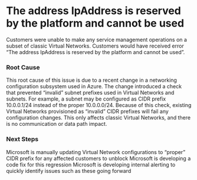 <properties
pageTitle="Classic VM and VNet Management Error The address IpAddress is reserved by the platform and cannot be used"
description="Classic VM and VNet Management Error The address IpAddress is reserved by the platform and cannot be used"
infoBubbleText="Classic VM and VNet Management Error The address IpAddress is reserved by the platform and cannot be used"
service="microsoft.classiccompute, microsoft.classicnetwork"
resource="ClassicVirtualMachine, ClassicVirtualNetwork"
authors="aconkle"
ms.author="aconkle"
displayOrder="10"
articleId="RdfeIpReservedByPlatformCannotUse"
diagnosticScenario="RdfeIpReservedByPlatformCannotUse"
selfHelpType="Diagnostics"
supportTopicIds="b25271d3-6431-dfbc-5f12-5693326809b3, 98e5cec8-2650-28c1-92e8-0ecaa232eec0, cddd3eb5-1830-b494-44fd-782f691479dc, de8937fc-74cc-daa7-2639-e1fe433dcb87, 722ccc66-c988-d2ac-1ec6-b7aebc857f2d, 2340ae8b-c745-572f-6ea8-661d68c08bd7, 6f16735c-b0ae-b275-ad3a-03479cfa1396"
resourceTags="windows"
productPesIds="15526, 14749, 16470, 16454, 15797, 15571, 16065, 16215"
cloudEnvironments="Public, Fairfax, usnat, ussec"
ownershipId="Compute_ComputePlatform"
/>
# The address IpAddress is reserved by the platform and cannot be used
<!--issueDescription-->
Customers were unable to make any service management operations on a subset of classic Virtual Networks. Customers would have received error “The address IpAddress is reserved by the platform and cannot be used”.
<!--/issueDescription-->

### Root Cause

This root cause of this issue is due to a recent change in a networking configuration subsystem used in Azure. The change introduced a check that prevented “invalid” subnet prefixes used in Virtual Networks and subnets. For example, a subnet may be configured as CIDR prefix 10.0.0.1/24 instead of the proper 10.0.0.0/24. Because of this check, existing Virtual Networks provisioned as “invalid” CIDR prefixes will fail any configuration changes. This only affects classic Virtual Networks, and there is no communication or data path impact.

### Next Steps

Microsoft is manually updating Virtual Network configurations to “proper” CIDR prefix for any affected customers to unblock
Microsoft is developing a code fix for this regression
Microsoft is developing internal alerting to quickly identify issues such as these going forward
